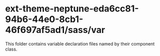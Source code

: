 # ext-theme-neptune-eda6cc81-94b6-44e0-8cb1-46f697af5ad1/sass/var

This folder contains variable declaration files named by their component class.
